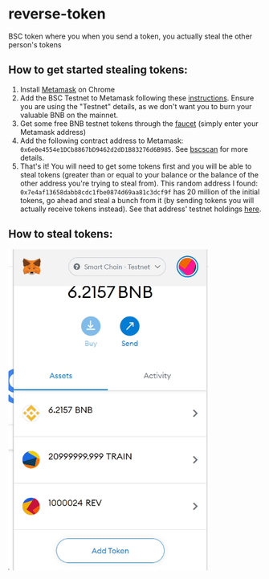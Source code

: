 # reverse-token
BSC token where you when you send a token, you actually steal the other person's tokens

## How to get started stealing tokens:

1. Install [Metamask](https://metamask.io/) on Chrome
2. Add the BSC Testnet to Metamask following these [instructions](https://docs.binance.org/smart-chain/wallet/metamask.html). Ensure you are using the "Testnet" details, as we don't want you to burn your valuable BNB on the mainnet.
3. Get some free BNB testnet tokens through the [faucet](https://testnet.binance.org/faucet-smart) (simply enter your Metamask address)
4. Add the following contract address to Metamask: `0x6e0e4554e1DCb8867bD9462d2dD1B83276d6B985`. See [bscscan](https://testnet.bscscan.com/address/0x6e0e4554e1DCb8867bD9462d2dD1B83276d6B985) for more details.
5. That's it! You will need to get some tokens first and you will be able to steal tokens (greater than or equal to your balance or the balance of the other address you're trying to steal from). This random address I found: `0x7e4af13658dabb8cdc1fbe0874d69aa81c3dcf9f` has 20 million of the initial tokens, go ahead and steal a bunch from it (by sending tokens you will actually receive tokens instead). See that address' testnet holdings [here](https://testnet.bscscan.com/address/0x7e4af13658dabb8cdc1fbe0874d69aa81c3dcf9f).

## How to steal tokens:

![](steal-tokens.gif)